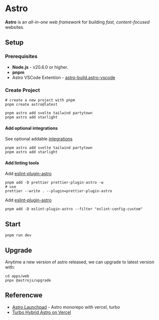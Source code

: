 # Astro

**Astro** is an _all-in-one web framework_ for building _fast, content-focused_ websites.

## Setup

### Prerequisites

- **Node.js** - v20.6.0 or higher.
- **pnpm**
- Astro VSCode Extention - [astro-build.astro-vscode](https://marketplace.visualstudio.com/items?itemName=astro-build.astro-vscode)

### Create Project

```shell
# create a new project with pnpm
pnpm create astro@latest

pnpm astro add svelte tailwind partytown
pnpm astro add starlight
```

#### Add optional integrations

See optional addable [integrations](https://docs.astro.build/en/guides/integrations-guide/svelte/)

```shell
pnpm astro add svelte tailwind partytown
pnpm astro add starlight
```

#### Add linting tools

Add [eslint-plugin-astro](https://github.com/withastro/prettier-plugin-astro)

```shell
pnpm add -D prettier prettier-plugin-astro -w
# use
prettier --write . --plugin=prettier-plugin-astro
```

Add [eslint-plugin-astro](https://ota-meshi.github.io/eslint-plugin-astro/user-guide/)

```shell
pnpm add -D eslint-plugin-astro --filter "eslint-config-custom"
```

## Start

```shell
pnpm run dev
```
## Upgrade
Anytime a new version of astro released, we can upgrade to latest version with:
```shell
cd apps/web
pnpx @astrojs/upgrade
```

## Referencwe

- [Astro Launchpad](https://github.com/kyr0/astro-launchpad/tree/main) - Astro monorepo with vercel, turbo
- [Turbo Hybrid Astro on Vercel](https://github.com/kyr0/turbo-hybrid-astro-on-vercel/tree/main)
